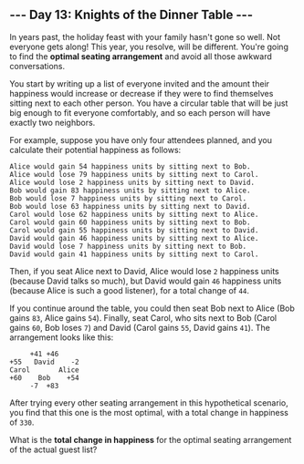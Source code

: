 ## --- Day 13: Knights of the Dinner Table ---

In years past, the holiday feast with your family hasn't gone so well.  Not everyone gets along!  This year, you resolve, will be different.  You're going to find the **optimal seating arrangement** and avoid all those awkward conversations.

You start by writing up a list of everyone invited and the amount their happiness would increase or decrease if they were to find themselves sitting next to each other person.  You have a circular table that will be just big enough to fit everyone comfortably, and so each person will have exactly two neighbors.

For example, suppose you have only four attendees planned, and you calculate their potential happiness as follows:

    Alice would gain 54 happiness units by sitting next to Bob.
    Alice would lose 79 happiness units by sitting next to Carol.
    Alice would lose 2 happiness units by sitting next to David.
    Bob would gain 83 happiness units by sitting next to Alice.
    Bob would lose 7 happiness units by sitting next to Carol.
    Bob would lose 63 happiness units by sitting next to David.
    Carol would lose 62 happiness units by sitting next to Alice.
    Carol would gain 60 happiness units by sitting next to Bob.
    Carol would gain 55 happiness units by sitting next to David.
    David would gain 46 happiness units by sitting next to Alice.
    David would lose 7 happiness units by sitting next to Bob.
    David would gain 41 happiness units by sitting next to Carol.

Then, if you seat Alice next to David, Alice would lose ``2`` happiness units (because David talks so much), but David would gain ``46`` happiness units (because Alice is such a good listener), for a total change of ``44``.

If you continue around the table, you could then seat Bob next to Alice (Bob gains ``83``, Alice gains ``54``).  Finally, seat Carol, who sits next to Bob (Carol gains ``60``, Bob loses ``7``) and David (Carol gains ``55``, David gains ``41``).  The arrangement looks like this:

         +41 +46
    +55   David    -2
    Carol       Alice
    +60    Bob    +54
         -7  +83

After trying every other seating arrangement in this hypothetical scenario, you find that this one is the most optimal, with a total change in happiness of ``330``.

What is the **total change in happiness** for the optimal seating arrangement of the actual guest list?

